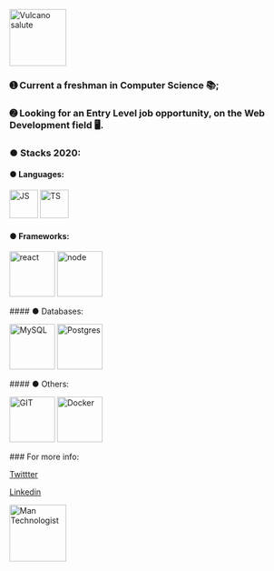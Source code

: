 <p align="left">
   <img src="https://emojipedia-us.s3.dualstack.us-west-1.amazonaws.com/thumbs/240/apple/237/raised-hand-with-part-between-middle-and-ring-fingers_emoji-modifier-fitzpatrick-type-5_1f596-1f3fe_1f3fe.png" alt="Vulcano salute" border="0" width="100">
</p>


### ➊ Current a freshman in Computer Science 📚; 

### ➋ Looking for an Entry Level job opportunity, on the Web Development field 🖥.

### ● Stacks 2020:

#### ● Languages:

<p align="left">
<img src="https://upload.wikimedia.org/wikipedia/commons/9/99/Unofficial_JavaScript_logo_2.svg" alt="JS" border="0" width="50">
<img src="https://miro.medium.com/max/816/1*mn6bOs7s6Qbao15PMNRyOA.png" alt="TS" border="0" width="50">
</p>

#### ● Frameworks:
<p align="left">
<img src="https://www.freecodecamp.org/news/content/images/size/w2000/2020/02/Ekran-Resmi-2019-11-18-18.08.13.png" alt="react" border="0" width="80">
<img src="https://static.imasters.com.br/wp-content/uploads/2018/06/27074827/instalacion-de-nodejs-en-ubuntu-t1.jpg" alt="node" border="0" width="80">
</p>
#### ● Databases:
<p align="left">
<img src="https://s.glbimg.com/po/tt/f/original/2012/04/17/mysql-logos.gif" alt="MySQL" border="0" width="80">
<img src="https://bit.ly/3jic90v" alt="Postgres" border="0" width="80">
</p>
#### ● Others:
<p align="left">
<img src="https://bit.ly/3lcJonk" alt="GIT" border="0" width="80">
<img src="https://www.docker.com/sites/default/files/social/docker_facebook_share.png" alt="Docker" border="0" width="80">
<p>
### For more info:

[Twittter](https://twitter.com/LeonNimoy)

[Linkedin](https://www.linkedin.com/in/leonardo-mateus-208084146/)


<p align="left">
   <img src="https://emojipedia-us.s3.dualstack.us-west-1.amazonaws.com/thumbs/320/facebook/230/male-technologist-type-5_1f468-1f3fe-200d-1f4bb.png" alt="Man Technologist" border="0" width="100">
</p>
